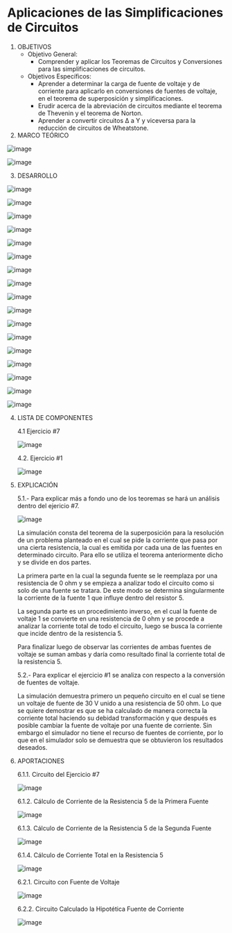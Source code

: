 # Aplicaciones de las Simplificaciones de Circuitos
1.  OBJETIVOS
    - Objetivo General:
      - Comprender y aplicar los Teoremas de Circuitos y Conversiones para las simplificaciones de circuitos.
    - Objetivos Específicos:
      - Aprender a determinar la carga de fuente de voltaje y de corriente para aplicarlo en conversiones de fuentes de voltaje, en el teorema de superposición y simplificaciones.
      - Erudir acerca de la abreviación de circuitos mediante el teorema de Thevenin y el teorema de Norton.
      - Aprender a convertir circuitos Δ a Y y viceversa para la reducción de circuitos de Wheatstone.
2. MARCO TEÓRICO

![image](https://user-images.githubusercontent.com/75439689/103850839-4f326d80-5076-11eb-9972-5f02ca0c8417.png)

![image](https://user-images.githubusercontent.com/75439689/103850956-93257280-5076-11eb-85b0-4b9bd7eb125f.png)

3. DESARROLLO

![image](https://user-images.githubusercontent.com/75439689/103861853-0f768080-508c-11eb-851b-6b6cad58006d.png)

![image](https://user-images.githubusercontent.com/75439689/103861870-12717100-508c-11eb-87a2-a229e1abc92c.png)

![image](https://user-images.githubusercontent.com/75439689/103861876-14d3cb00-508c-11eb-8063-bb1b11304e06.png)

![image](https://user-images.githubusercontent.com/75439689/103861886-169d8e80-508c-11eb-8d5f-060885931f54.png)

![image](https://user-images.githubusercontent.com/75439689/103861895-18ffe880-508c-11eb-99f5-64ed7d34f607.png)

![image](https://user-images.githubusercontent.com/75439689/103861907-1ac9ac00-508c-11eb-9579-47e2109bae8f.png)

![image](https://user-images.githubusercontent.com/75439689/103861913-1d2c0600-508c-11eb-8e7c-f9b8847c56dd.png)

![image](https://user-images.githubusercontent.com/75439689/103861921-1f8e6000-508c-11eb-86f2-9f0cd02b2664.png)

![image](https://user-images.githubusercontent.com/75439689/103861925-21582380-508c-11eb-9ea5-5e10739c5ff6.png)

![image](https://user-images.githubusercontent.com/75439689/103861928-2321e700-508c-11eb-81fb-2723c9c9d07d.png)

![image](https://user-images.githubusercontent.com/75439689/103861930-24ebaa80-508c-11eb-9677-d93b3dae59af.png)

![image](https://user-images.githubusercontent.com/75439689/103861938-274e0480-508c-11eb-87e6-bcbecbc53dc5.png)

![image](https://user-images.githubusercontent.com/75439689/103861941-29b05e80-508c-11eb-9940-31ee34c6d7c8.png)

![image](https://user-images.githubusercontent.com/75439689/103861948-2c12b880-508c-11eb-86b2-a94e653727db.png)

![image](https://user-images.githubusercontent.com/75439689/103861955-2e751280-508c-11eb-9c73-bd780abaa5fd.png)

![image](https://user-images.githubusercontent.com/75439689/103861962-31700300-508c-11eb-8472-ab9f6b1a145b.png)

![image](https://user-images.githubusercontent.com/75439689/103861966-346af380-508c-11eb-8b6f-1e8463a87a73.png)


4. LISTA DE COMPONENTES

    4.1 Ejercicio #7

    ![image](https://user-images.githubusercontent.com/75439689/103855396-97ef2400-5080-11eb-908f-683160369de4.png) 

    4.2. Ejercicio #1
      
    ![image](https://user-images.githubusercontent.com/75439689/103858256-02569300-5086-11eb-8ec6-66a918122b22.png)

5. EXPLICACIÓN

     5.1.- Para explicar más a fondo uno de los teoremas se hará un análisis dentro del ejericio #7.

   ![image](https://user-images.githubusercontent.com/75439689/103856872-6592f600-5083-11eb-8542-0dac6353e98b.png)

   La simulación consta del teorema de la superposición para la resolución de un problema planteado en el cual se pide la corriente que pasa por una cierta resistencia, la cual es emitida por cada una de las fuentes en determinado circuito. Para ello se utiliza el teorema anteriormente dicho y se divide en dos partes.

   La primera parte en la cual la segunda fuente se le reemplaza por una resistencia de 0 ohm y se empieza a analizar todo el circuito como si solo de una fuente se tratara.          De este modo se determina singularmente la corriente de la fuente 1 que influye dentro del resistor 5.

   La segunda parte es un procedimiento inverso, en el cual la fuente de voltaje 1 se convierte en una resistencia de 0 ohm y se procede a analizar la corriente total de todo el circuito, luego se busca la corriente que incide dentro de la resistencia 5.

   Para finalizar luego de observar las corrientes de ambas fuentes de voltaje se suman ambas y daría como resultado final la corriente total de la resistencia 5.
   
      5.2.- Para explicar el ejercicio #1 se analiza con respecto a la conversión de fuentes de voltaje.
   
   La simulación demuestra primero un pequeño circuito en el cual se tiene un voltaje de fuente de 30 V unido a una resistencia de 50 ohm. Lo que se quiere demostrar es que se ha calculado de manera correcta la corriente total haciendo su debidad transformación y que después es posible cambiar la fuente de voltaje por una fuente de corriente. Sin embargo el simulador no tiene el recurso de fuentes de corriente, por lo que en el simulador solo se demuestra que se obtuvieron los resultados deseados.
 
 6. APORTACIONES
 
     6.1.1. Circuito del Ejercicio #7
     
     ![image](https://user-images.githubusercontent.com/75439689/103856920-77749900-5083-11eb-8413-e69586d62f3a.png)
     
     6.1.2. Cálculo de Corriente de la Resistencia 5 de la Primera Fuente
     
     ![image](https://user-images.githubusercontent.com/75439689/103857023-ab4fbe80-5083-11eb-8615-4de8ff5cf531.png)
     
     6.1.3. Cálculo de Corriente de la Resistencia 5 de la Segunda Fuente
     
     ![image](https://user-images.githubusercontent.com/75439689/103857081-c91d2380-5083-11eb-874d-eeb936b680f4.png)
     
     6.1.4. Cálculo de Corriente Total en la Resistencia 5
     
     ![image](https://user-images.githubusercontent.com/75439689/103857136-e4882e80-5083-11eb-931e-cd8aececae4d.png)
     
     6.2.1. Circuito con Fuente de Voltaje
     
     ![image](https://user-images.githubusercontent.com/75439689/103858703-d4258300-5086-11eb-8fdd-31b8d0a0ea06.png)
     
     6.2.2. Circuito Calculado la Hipotética Fuente de Corriente
     
     ![image](https://user-images.githubusercontent.com/75439689/103858775-eb647080-5086-11eb-8aeb-82eb8085bafc.png)




 
 
